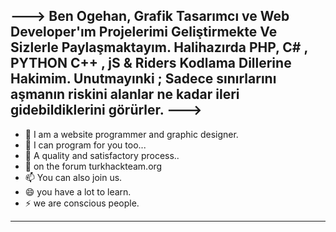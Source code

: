 --->
Ben Ogehan, Grafik Tasarımcı ve Web Developer'ım Projelerimi Geliştirmekte Ve Sizlerle Paylaşmaktayım.
Halihazırda PHP, C# , PYTHON C++ , jS & Riders Kodlama Dillerine Hakimim.
Unutmayınki ; Sadece sınırlarını aşmanın riskini alanlar ne kadar ileri gidebildiklerini görürler.
--->
------------------------------------------------------
- 👋  I am a website programmer and graphic designer.
- 👀 I can program for you too...
- 🌱 A quality and satisfactory process..
- 💞️ on the forum turkhackteam.org
- 📫 You can also join us.
- 😄 you have a lot to learn.
- ⚡ we are conscious people.
-------------------------------------------------------
<!---
Ben Ogehan, github profilimde yaptığım projeleri paylaşmaktayım ve sizlere yardımcı olmak üstüme vazifedir
projelerim açık kaynak kodludur ve dilediğiniz şekilde kullanabilirsiniz.
turkhackteam.org
--->
